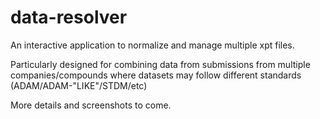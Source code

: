 data-resolver
=========

An interactive application to normalize and manage multiple xpt files. 

Particularly designed for combining data from submissions from multiple companies/compounds where datasets may follow different standards (ADAM/ADAM-"LIKE"/STDM/etc)

More details and screenshots to come.
